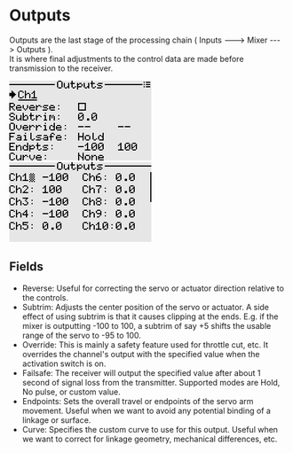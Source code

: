 # Outputs

Outputs are the last stage of the processing chain ( Inputs ---> Mixer ---> Outputs ).  
It is where final adjustments to the control data are made before transmission to the receiver.

<p align="left">
<img src="images/screenshots/outputs.png"/>
<img src="images/screenshots/outputs_monitor.png"/>
</p>

## Fields

- Reverse: Useful for correcting the servo or actuator direction relative to the controls.
- Subtrim: Adjusts the center position of the servo or actuator. A side effect of using subtrim 
is that it causes clipping at the ends. E.g. if the mixer is outputting -100 to 100, a subtrim of say +5 
shifts the usable range of the servo to -95 to 100.
- Override: This is mainly a safety feature used for throttle cut, etc. It overrides the channel's output 
with the specified value when the activation switch is on.
- Failsafe: The receiver will output the specified value after about 1 second of signal loss from the transmitter.
Supported modes are Hold, No pulse, or custom value.
- Endpoints: Sets the overall travel or endpoints of the servo arm movement. Useful when we want to avoid any potential binding of a linkage or surface.
- Curve: Specifies the custom curve to use for this output. Useful when we want to correct for linkage geometry, mechanical differences, etc.
